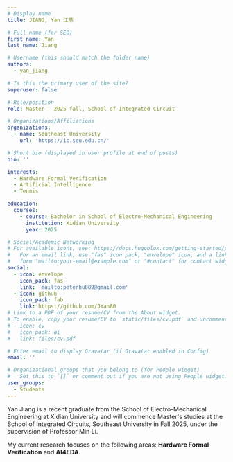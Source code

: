 ```yaml
---
# Display name
title: JIANG, Yan 江燕

# Full name (for SEO)
first_name: Yan
last_name: Jiang

# Username (this should match the folder name)
authors:
  - yan_jiang

# Is this the primary user of the site?
superuser: false

# Role/position
role: Master - 2025 fall, School of Integrated Circuit

# Organizations/Affiliations
organizations:
  - name: Southeast University
    url: 'https://ic.seu.edu.cn/'

# Short bio (displayed in user profile at end of posts)
bio: ''

interests:
  - Hardware Formal Verification
  - Artificial Intelligence
  - Tennis

education:
  courses:
    - course: Bachelor in School of Electro-Mechanical Engineering
      institution: Xidian University
      year: 2025

# Social/Academic Networking
# For available icons, see: https://docs.hugoblox.com/getting-started/page-builder/#icons
#   For an email link, use "fas" icon pack, "envelope" icon, and a link in the
#   form "mailto:your-email@example.com" or "#contact" for contact widget.
social:
  - icon: envelope
    icon_pack: fas
    link: 'mailto:peterhu889@gmail.com'
  - icon: github
    icon_pack: fab
    link: https://github.com/JYan80
# Link to a PDF of your resume/CV from the About widget.
# To enable, copy your resume/CV to `static/files/cv.pdf` and uncomment the lines below.
# - icon: cv
#   icon_pack: ai
#   link: files/cv.pdf

# Enter email to display Gravatar (if Gravatar enabled in Config)
email: ''

# Organizational groups that you belong to (for People widget)
#   Set this to `[]` or comment out if you are not using People widget.
user_groups:
  - Students
---
```


Yan Jiang is a recent graduate from the School of Electro-Mechanical Engineering at Xidian University and will commence Master's studies at the School of Integrated Circuits, Southeast University in Fall 2025, under the supervision of Professor Min Li.

My current research focuses on the following areas: **Hardware Formal Verification** and **AI4EDA**.
